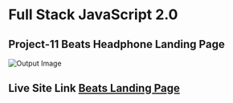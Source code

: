 # **Full Stack JavaScript 2.0**
## Project-11 **Beats Headphone Landing Page**
![Output Image]()
## Live Site Link [Beats Landing Page](https://beats-ranveer.netlify.app/)